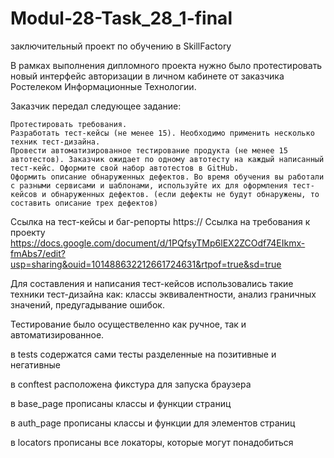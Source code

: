 # Modul-28-Task_28_1-final
заключительный проект по обучению в SkillFactory

В рамках выполнения дипломного проекта нужно было протестировать новый интерфейс авторизации в личном кабинете от заказчика Ростелеком Информационные Технологии.

Заказчик передал следующее задание:

    Протестировать требования.
    Разработать тест-кейсы (не менее 15). Необходимо применить несколько техник тест-дизайна.
    Провести автоматизированное тестирование продукта (не менее 15 автотестов). Заказчик ожидает по одному автотесту на каждый написанный тест-кейс. Оформите свой набор автотестов в GitHub.
    Оформить описание обнаруженных дефектов. Во время обучения вы работали с разными сервисами и шаблонами, используйте их для оформления тест-кейсов и обнаруженных дефектов. (если дефекты не будут обнаружены, то составить описание трех дефектов)

Ссылка на тест-кейсы и баг-репорты https://
Ссылка на требования к проекту https://docs.google.com/document/d/1PQfsyTMp6lEX2ZCOdf74EIkmx-fmAbs7/edit?usp=sharing&ouid=101488632212661724631&rtpof=true&sd=true

Для составления и написания тест-кейсов использовались такие техники тест-дизайна как: классы эквивалентности, анализ граничных значений, предугадывание ошибок.

Тестирование было осуществеленно как ручное, так и автоматизированное.

в tests содержатся сами тесты разделенные на позитивные и негативные

в conftest расположена фикстура для запуска браузера

в base_page прописаны классы и функции страниц

в auth_page прописаны классы и функции для элементов страниц

в locators прописаны все локаторы, которые могут понадобиться

